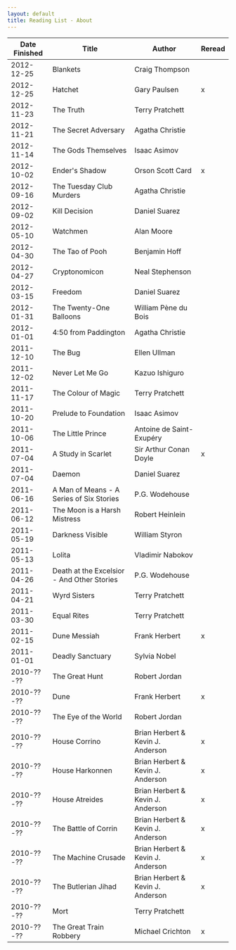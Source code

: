 ```yaml
---
layout: default
title: Reading List - About
---
```


Date Finished | Title                       | Author                            | Reread
------------- | --------------------------- | --------------------------------- | --------
  2012-12-25  | Blankets                    | Craig Thompson                    |
  2012-12-25  | Hatchet                     | Gary Paulsen                      | x
  2012-11-23  | The Truth                   | Terry Pratchett                   |
  2012-11-21  | The Secret Adversary        | Agatha Christie                   |
  2012-11-14  | The Gods Themselves         | Isaac Asimov                      |
  2012-10-02  | Ender's Shadow              | Orson Scott Card                  | x
  2012-09-16  | The Tuesday Club Murders    | Agatha Christie                   |
  2012-09-02  | Kill Decision               | Daniel Suarez                     |
  2012-05-10  | Watchmen                    | Alan Moore                        |
  2012-04-30  | The Tao of Pooh             | Benjamin Hoff                     |
  2012-04-27  | Cryptonomicon               | Neal Stephenson                   |
  2012-03-15  | Freedom                     | Daniel Suarez                     |
  2012-01-31  | The Twenty-One Balloons     | William P&egrave;ne du Bois       |
  2012-01-01  | 4:50 from Paddington        | Agatha Christie                   |
  2011-12-10  | The Bug                     | Ellen Ullman                      |
  2011-12-02  | Never Let Me Go             | Kazuo Ishiguro                    |
  2011-11-17  | The Colour of Magic         | Terry Pratchett                   |
  2011-10-20  | Prelude to Foundation       | Isaac Asimov                      | 
  2011-10-06  | The Little Prince           | Antoine de Saint-Exup&eacute;ry   | 
  2011-07-04  | A Study in Scarlet          | Sir Arthur Conan Doyle            | x
  2011-07-04  | Daemon                      | Daniel Suarez                     |
  2011-06-16  | A Man of Means - A Series of Six Stories | P.G. Wodehouse       |
  2011-06-12  | The Moon is a Harsh Mistress| Robert Heinlein                   |
  2011-05-19  | Darkness Visible            | William Styron                    |
  2011-05-13  | Lolita                      | Vladimir Nabokov                  |
  2011-04-26  | Death at the Excelsior - And Other Stories | P.G. Wodehouse     |
  2011-04-21  | Wyrd Sisters                | Terry Pratchett                   |
  2011-03-30  | Equal Rites                 | Terry Pratchett                   |
  2011-02-15  | Dune Messiah                | Frank Herbert                     | x
  2011-01-01  | Deadly Sanctuary            | Sylvia Nobel                      |
  2010-??-??  | The Great Hunt              | Robert Jordan                     |
  2010-??-??  | Dune                        | Frank Herbert                     | x
  2010-??-??  | The Eye of the World        | Robert Jordan                     |
  2010-??-??  | House Corrino               | Brian Herbert & Kevin J. Anderson | x
  2010-??-??  | House Harkonnen             | Brian Herbert & Kevin J. Anderson | x
  2010-??-??  | House Atreides              | Brian Herbert & Kevin J. Anderson | x
  2010-??-??  | The Battle of Corrin        | Brian Herbert & Kevin J. Anderson | x
  2010-??-??  | The Machine Crusade         | Brian Herbert & Kevin J. Anderson | x
  2010-??-??  | The Butlerian Jihad         | Brian Herbert & Kevin J. Anderson | x
  2010-??-??  | Mort                        | Terry Pratchett                   |
  2010-??-??  | The Great Train Robbery     | Michael Crichton                  | x

